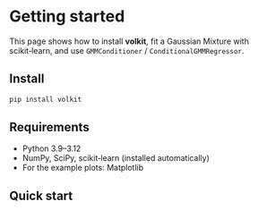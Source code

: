 
# Getting started

This page shows how to install **volkit**, fit a Gaussian Mixture with scikit‑learn, and use `GMMConditioner` / `ConditionalGMMRegressor`.

## Install

```bash
pip install volkit
```

## Requirements

- Python 3.9–3.12
- NumPy, SciPy, scikit‑learn (installed automatically)
- For the example plots: Matplotlib

## Quick start
